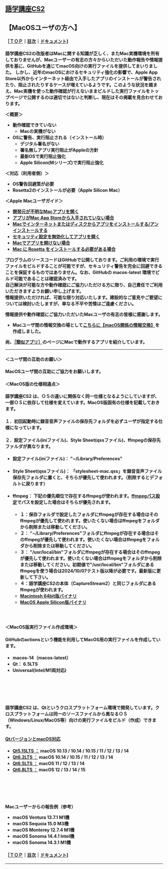 ## [語学講座CS2](https://csreviser.github.io/CaptureStream2/)  
## 【MacOSユーザの方へ】     
#### ［[ＴＯＰ](./)**｜**[目次](./#目次)**｜**[ドキュメント](./#ドキュメント-1)]
**語学講座CS2の改版者はMacに関する知識が乏しく、またMac実機環境を所有しておりませんが、Macユーザーの有志の方々からいただいた動作報告や情報提供を基に、GitHubを通じてmacOS向けの実行ファイルを提供してまいりました。**
**しかし、近年のmacOSにおけるセキュリティ強化の影響で、Apple App Store以外からインターネット経由で入手したアプリのインストールが警告されたり、阻止されたりするケースが増えているようです。このような状況を踏まえ、Mac実機を使った動作確認が行えないままビルドした実行ファイルをトップページで公開するのは適切ではないと判断し、現在はその掲載を見合わせております。**


**＜概要＞**
  * **動作確認できていない**
    * **Macの実機がない**
  * **OSに警告、実行阻止される（インストール時）**
    * **デジタル署名がない**
    * **署名無しアプリ実行阻止がAppleの方針**
    * **最新OSで実行阻止強化**
    * **Apple Silicon(Mシリーズ)で実行阻止強化**

**＜対応（利用者側）＞**
  * **OS警告回避策が必要**
  * **Rosetta2のインストールが必要（Apple Silicon Mac）**


**＜Apple Macユーザガイド＞**
* **[開発元が不明なMacアプリを開く](https://support.apple.com/ja-jp/guide/mac-help/mh40616/mac)**
* **[アプリがMac App Storeから入手されていない場合](https://support.apple.com/ja-jp/guide/mac-help/mh40620/mac)**     
* **[Macでインターネットまたはディスクからアプリをインストールする/アンインストールする](https://support.apple.com/ja-jp/guide/mac-help/mh35835/15.0/mac)**
* **[セキュリティ設定を無効化してアプリを開く](https://support.apple.com/ja-jp/guide/mac-help/mh40617/mac)**
* **[Macでアプリを開けない場合](https://support.apple.com/ja-jp/guide/mac-help/mchlp1519/mac)**
* **[Mac に Rosetta をインストールする必要がある場合](https://support.apple.com/ja-jp/102527)**      


**プログラムのソースコードはGitHubで公開しております。ご利用の環境で実行ファイルをビルドすることが可能ですが、セキュリティ警告を完全に回避できることを保証するものではありません。なお、GitHubの macos-latest 環境でビルド可能であることは確認済みです。**      
**自己解決が可能な方や動作確認にご協力いただける方に限り、自己責任でご利用いただきますようお願い申し上げます。**    
**情報提供いただければ、可能な限り対応いたします。建設的なご意見やご要望については検討いたしますが、単なる不平や苦情はご遠慮ください。**

**情報提供や動作確認にご協力いただいたMacユーザの有志の皆様に感謝します。**

  * **Macユーザ間の情報交換の場として[こちらに【macOS関係の情報交換】](https://github.com/CSReviser/CaptureStream2/discussions/24)を作成しました。**

**尚、[［類似アプリ］](https://csreviser.github.io/CaptureStream2/application)のページにMacで動作するアプリを紹介しています。**




---
#### ＜ユーザ間の互助のお願い＞
#### MacOSユーザ間の互助にご協力をお願いします。

#### ＜MacOS版の仕様相違点＞
#### 語学講座CS2 は、ＯＳの違いに関係なく同一仕様となるようにしていますが、一部ＯＳに依存して仕様を変えています。MacOS版固有の仕様を記載しておきます。
#### １．初回起動時に録音音声ファイルの保存先フォルダを必ずユーザが指定する仕様になっています。
#### ２．設定ファイル(iniファイル)、Style Sheet(qssファイル)、ffmpegの保存先ファルダが異なります。
* #### 設定ファイル(iniファイル)： "~/Library/Preferences"
* #### Style Sheet(qssファイル)： 「stylesheet-mac.qss」を録音音声ファイル保存先フォルダに置くと、そちらが優先して使われます。（削除するとデフォルトに戻ります）
* #### ffmpeg： 下記の優先順位で存在するffmpegが使われます。[ffmpegパス設定](./SETTING_ffmpeg)でパスを設定した場合はそちらが優先されます。           
  * **１：保存フォルダで設定したフォルダにffmpegが存在する場合はそのffmpegが優先して使われます。使いたくない場合はffmpegをフォルダから削除または移動してください。**          
  * **２： "~/Library/Preferences"フォルダにffmpegが存在する場合はそのffmpegが優先して使われます。使いたくない場合はffmpegをフォルダから削除または移動してください。**          
  * **３： "/usr/local/bin"フォルダにffmpegが存在する場合はそのffmpegが優先して使われます。使いたくない場合はffmpegをフォルダから削除または移動してください。初期値で"/usr/local/bin"フォルダにあるffmpegを使う場合は2024/10/07テスト版以降が必要です。最新版に更新して下さい。**
  * **４：語学講座CS2の本体（CaptureStream2）と同じフォルダにあるffmpegが使われます。** 
   * **[Macintosh 64bit版バイナリ](https://evermeet.cx/ffmpeg/)**
   * **[MacOS Apple Silicon版バイナリ](https://www.osxexperts.net/)**
#### 　　


#### ＜MacOS版実行ファイル作成環境＞
#### GitHubのactionsという機能を利用してMacOS用の実行ファイルを作成しています。
   * **macos-14（macos-latest）**
   * **Qt： 6.5LTS**
   * **Universal(Intel/M1両対応)**



#### 　　
#### 　　
#### 語学講座CS2 は、Qtというクロスプラットフォーム環境で開発しています。クロスプラットフォームは同一のソースファイルから異なるＯＳ（Windows/Linux/MacOS等）向けの実行ファイルをビルド（作成）できます。
#### [QtバージョンとmacOS対応](./Qt_vs_OS#macos)
* **[Qt5.15LTS ：](https://doc.qt.io/qt-5/macos.html) macOS 10.13 / 10.14 / 10.15 / 11 / 12 / 13 / 14**
* **[Qt6.2LTS ：](https://doc.qt.io/qt-6.2/macos.html) macOS 10.14 / 10.15 / 11 / 12 / 13 / 14**
* **[Qt6.5LTS ：](https://doc.qt.io/qt-6.5/macos.html) macOS 11 / 12 / 13 / 14**
* **[Qt6.8LTS ：](https://doc.qt.io/qt-6/macos.html) macOS 12 / 13 / 14 / 15**
#### 　　
#### 　　 
**Macユーザーからの報告例（参考）**            
  - **macOS Ventura 13.7.1 M1機**
  - **macOS Sequoia 15.0 M3機**  
  - **macOS Monterey 12.7.4 M1機**           
  - **macOS Sonoma 14.4.1 Intel機**
  - **macOS Sonoma 14.3.1 M1機**


#### ［[ＴＯＰ](./)**｜**[目次](./#目次)**｜**[ドキュメント](./#ドキュメント-1)]

*** 
 <link rel="shortcut icon" type="image/x-icon" href="https://avatars.githubusercontent.com/u/46049273?v=4">
 <meta name="twitter:image:src" content="https://avatars.githubusercontent.com/u/46049273?v=4">
